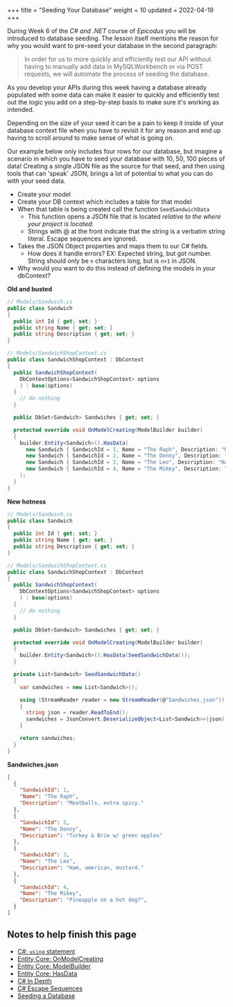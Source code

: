 +++
title = "Seeding Your Database"
weight = 10
updated = 2022-04-19
+++

During Week 6 of the *C# and .NET* course of *Epicodus* you will be introduced
to database seeding. The lesson itself mentions the reason for why you would
want to pre-seed your database in the second paragraph:

> In order for us to more quickly and efficiently test our API without having to
> manually add data in MySQLWorkbench or via POST requests, we will automate the
> process of seeding the database.

As you develop your APIs during this week having a database already populated
with some data can make it easier to quickly and efficiently test out the logic
you add on a step-by-step basis to make sure it's working as intended.

Depending on the size of your seed it can be a pain to keep it inside of your
database context file when you have to revisit it for any reason and end up
having to scroll around to make sense of what is going on.

Our example below only includes four rows for our database, but imagine a
scenario in which you have to seed your database with 10, 50, 100 pieces of
data! Creating a single JSON file as the source for that seed, and then using
tools that can 'speak' JSON, brings a lot of potential to what you can do with
your seed data.

- Create your model
- Create your DB context which includes a table for that model
- When that table is being created call the function `SeedSandwichData`
  * This function opens a JSON file that is located *relative to the where your
    project is located.*
  * Strings with @ at the front indicate that the string is a verbatim string
    literal. Escape sequences are ignored.
- Takes the JSON Object properties and maps them to our C# fields.
  * How does it handle errors?
    EX: Expected string, but got number.
        String should only be `n` characters long, but is `n+1` in JSON.
- Why would you want to do this instead of defining the models in your
  dbContext?

**Old and busted**
```cs
// Models/Sandwich.cs
public class Sandwich
{
  public int Id { get; set; }
  public string Name { get; set; }
  public string Description { get; set; }
}

// Models/SandwichShopContext.cs
public class SandwichShopContext : DbContext
{
  public SandwichShopContext(
    DbContextOptions<SandwichShopContext> options
    ) : base(options)
  {
    // do nothing
  }

  public DbSet<Sandwich> Sandwiches { get; set; }

  protected override void OnModelCreating(ModelBuilder builder)
  {
    builder.Entity<Sandwich>().HasData(
      new Sandwich { SandwichId = 1, Name = "The Raph", Description: "Meatballs, extra spicy." },
      new Sandwich { SandwichId = 2, Name = "The Donny", Description: "Turkey & Brie w/ green apples" },
      new Sandwich { SandwichId = 3, Name = "The Leo", Description: "Ham, american, mustard." },
      new Sandwich { SandwichId = 4, Name = "The Mikey", Description: "Pineapple on a hot dog?" }
    );
  }
}
```

**New hotness**
```cs
// Models/Sandwich.cs
public class Sandwich
{
  public int Id { get; set; }
  public string Name { get; set; }
  public string Description { get; set; }
}

// Models/SandwichShopContext.cs
public class SandwichShopContext : DbContext
{
  public SandwichShopContext(
    DbContextOptions<SandwichShopContext> options
    ) : base(options)
  {
    // do nothing
  }

  public DbSet<Sandwich> Sandwiches { get; set; }

  protected override void OnModelCreating(ModelBuilder builder)
  {
    builder.Entity<Sandwich>().HasData(SeedSandwichData());
  }

  private List<Sandwich> SeedSandwichData()
  {
    var sandwiches = new List<Sandwich>();

    using (StreamReader reader = new StreamReader(@"Sandwiches.json"))
    {
      string json = reader.ReadToEnd();
      sandwiches = JsonConvert.DeserializeObject<List<Sandwich>>(json);
    }

    return sandwiches;
  }
}
```

**Sandwiches.json**
```json
[
  {
    "SandwichId": 1,
    "Name": "The Raph",
    "Description": "Meatballs, extra spicy."
  },
  {
    "SandwichId": 2,
    "Name": "The Donny",
    "Description": "Turkey & Brie w/ green apples"
  },
  {
    "SandwichId": 3,
    "Name": "The Leo",
    "Description": "Ham, american, mustard."
  },
  {
    "SandwichId": 4,
    "Name": "The Mikey",
    "Description": "Pineapple on a hot dog?",
  }
]
```

## Notes to help finish this page

- [C#: `using` statement](https://docs.microsoft.com/en-us/dotnet/csharp/language-reference/keywords/using-statement)
- [Entity Core: OnModelCreating](https://docs.microsoft.com/en-us/dotnet/api/microsoft.entityframeworkcore.dbcontext.onmodelcreating?view=efcore-6.0)
- [Entity Core: ModelBuilder](https://docs.microsoft.com/en-us/dotnet/api/microsoft.entityframeworkcore.modelbuilder?view=efcore-6.0)
- [Entity Core: HasData](https://docs.microsoft.com/en-us/dotnet/api/microsoft.entityframeworkcore.metadata.builders.entitytypebuilder-1.hasdata?view=efcore-6.0)
- [C# In Depth](https://csharpindepth.com/Articles/Strings)
- [C# Escape Sequences](https://docs.microsoft.com/en-us/dotnet/csharp/programming-guide/strings/#string-escape-sequences)
- [Seeding a Database](https://www.learnhowtoprogram.com/c-and-net/building-an-api/seeding-a-database)